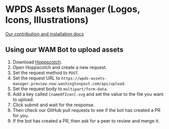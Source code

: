 # WPDS Assets Manager (Logos, Icons, Illustrations)

[Our contribution and installation docs](https://build.washingtonpost.com/foundations/wam)

## Using our WAM Bot to upload assets

1. Download [Hoppscotch](https://hoppscotch.io/).
2. Open Hoppscotch and create a new request.
3. Set the request method to `POST`.
4. Set the request URL to `https://wpds-assets-manager.preview.now.washingtonpost.com/api/upload`.
5. Set the request body to `multipart/form-data`.
6. Add a key called `[nameOfIcon].svg` and set the value to the file you want to upload.
7. Click submit and wait for the response.
8. Then check our GitHub pull requests to see if the bot has created a PR for you.
9. If the bot has created a PR, then ask for a peer to review and merge it.